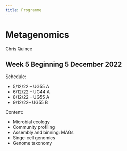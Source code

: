 ```yaml
---
title: Programme
---
```


# Metagenomics

Chris Quince

## Week 5 Beginning 5 December 2022 

Schedule:
* 5/12/22 – UG55 A                        
* 6/12/22 – UG44 A
* 8/12/22 – UG55 A                           
* 9/12/22– UG55 B      
                      
Content: 

* Microbial ecology
* Community profiling
* Assembly and binning: MAGs
* Singe-cell genomics 
* Genome taxonomy
